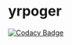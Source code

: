# yrpoger
[![Codacy Badge](https://api.codacy.com/project/badge/Grade/9c782a71026b47f9ad3485664681b501)](https://app.codacy.com/gh/isntrui/yrpoger?utm_source=github.com&utm_medium=referral&utm_content=isntrui/yrpoger&utm_campaign=Badge_Grade)